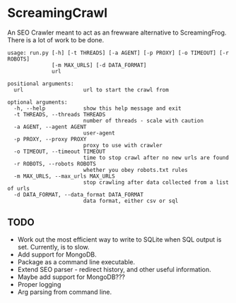# ScreamingCrawl

An SEO Crawler meant to act as an frewware alternative to ScreamingFrog. There is a lot of work to be done.
```
usage: run.py [-h] [-t THREADS] [-a AGENT] [-p PROXY] [-o TIMEOUT] [-r ROBOTS]
              [-m MAX_URLS] [-d DATA_FORMAT]
              url

positional arguments:
  url                   url to start the crawl from

optional arguments:
  -h, --help            show this help message and exit
  -t THREADS, --threads THREADS
                        number of threads - scale with caution
  -a AGENT, --agent AGENT
                        user-agent
  -p PROXY, --proxy PROXY
                        proxy to use with crawler
  -o TIMEOUT, --timeout TIMEOUT
                        time to stop crawl after no new urls are found
  -r ROBOTS, --robots ROBOTS
                        whether you obey robots.txt rules
  -m MAX_URLS, --max_urls MAX_URLS
                        stop crawling after data collected from a list of urls
  -d DATA_FORMAT, --data_format DATA_FORMAT
                        data format, either csv or sql
```

## TODO
* Work out the most efficient way to write to SQLite when SQL output is set. Currently, is to slow.
* Add support for MongoDB.
* Package as a command line executable.
* Extend SEO parser - redirect history, and other useful information.
* Maybe add support for MongoDB???
* Proper logging
* Arg parsing from command line.
